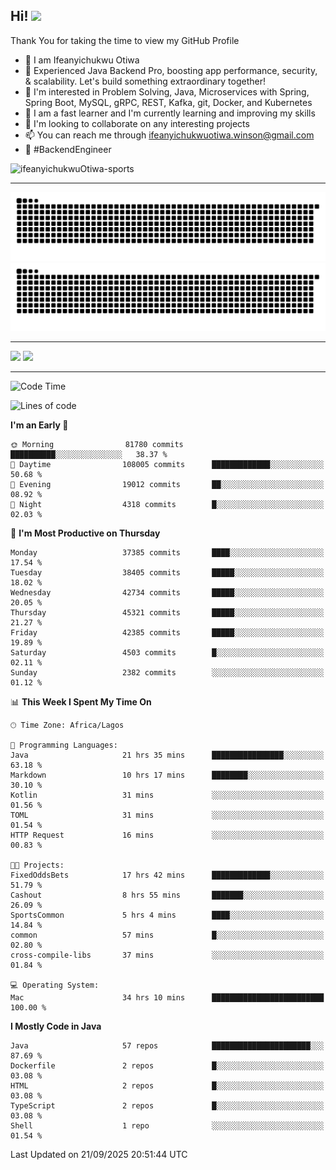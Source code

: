 <!-- BLOG-POST-LIST:START --><!-- BLOG-POST-LIST:END -->

## Hi! <img src="https://media.giphy.com/media/hvRJCLFzcasrR4ia7z/giphy.gif" width="4%"> 

Thank You for taking the time to view my GitHub Profile

- 👋 I am Ifeanyichukwu Otiwa
- 🚀 Experienced Java Backend Pro, boosting app performance, security, & scalability. Let's build something extraordinary together!
- 👀 I'm interested in Problem Solving, Java, Microservices with Spring, Spring Boot, MySQL, gRPC, REST, Kafka, git, Docker, and Kubernetes
- 🌱 I am a fast learner and I'm currently learning and improving my skills
- 💞️ I'm looking to collaborate on any interesting projects
- 📫 You can reach me through ifeanyichukwuotiwa.winson@gmail.com
- 🚀 #BackendEngineer

<p align="left" marginTop="10px"> <img src="https://komarev.com/ghpvc/?username=ifeanyichukwuOtiwa-sports&label=Profile%20views&color=0e75b6&style=for-the-badge" alt="ifeanyichukwuOtiwa-sports" /> </p>

***

<!--🐍📈SNAKEGRAPH / 🌐WEBSITE: https://github.com/Platane/snk -->
![github contribution grid snake animation](https://raw.githubusercontent.com/ifeanyichukwuOtiwa-sports/ifeanyichukwuOtiwa-sports/output/github-contribution-grid-snake-dark.svg#gh-dark-mode-only)![github contribution grid snake animation](https://raw.githubusercontent.com/ifeanyichukwuOtiwa-sports/ifeanyichukwuOtiwa-sports/output/github-contribution-grid-snake.svg#gh-light-mode-only)

***

<p float="left">
  <img float="left" src="https://github-readme-stats.vercel.app/api?username=ifeanyichukwuOtiwa-sports&count_private=true&include_all_commits=true&theme=react&show_icons=true" />
  <img float="right" src="https://github-readme-stats.vercel.app/api/top-langs/?username=ifeanyichukwuOtiwa-sports&layout=compact&show_icons=true&theme=react" /> 
</p>

***



<!--START_SECTION:waka-->
![Code Time](http://img.shields.io/badge/Code%20Time-4%2C236%20hrs%2039%20mins-blue)

![Lines of code](https://img.shields.io/badge/From%20Hello%20World%20I%27ve%20Written-60.7%20million%20lines%20of%20code-blue)

**I'm an Early 🐤** 

```text
🌞 Morning                81780 commits       ██████████░░░░░░░░░░░░░░░   38.37 % 
🌆 Daytime                108005 commits      █████████████░░░░░░░░░░░░   50.68 % 
🌃 Evening                19012 commits       ██░░░░░░░░░░░░░░░░░░░░░░░   08.92 % 
🌙 Night                  4318 commits        █░░░░░░░░░░░░░░░░░░░░░░░░   02.03 % 
```
📅 **I'm Most Productive on Thursday** 

```text
Monday                   37385 commits       ████░░░░░░░░░░░░░░░░░░░░░   17.54 % 
Tuesday                  38405 commits       █████░░░░░░░░░░░░░░░░░░░░   18.02 % 
Wednesday                42734 commits       █████░░░░░░░░░░░░░░░░░░░░   20.05 % 
Thursday                 45321 commits       █████░░░░░░░░░░░░░░░░░░░░   21.27 % 
Friday                   42385 commits       █████░░░░░░░░░░░░░░░░░░░░   19.89 % 
Saturday                 4503 commits        █░░░░░░░░░░░░░░░░░░░░░░░░   02.11 % 
Sunday                   2382 commits        ░░░░░░░░░░░░░░░░░░░░░░░░░   01.12 % 
```


📊 **This Week I Spent My Time On** 

```text
🕑︎ Time Zone: Africa/Lagos

💬 Programming Languages: 
Java                     21 hrs 35 mins      ████████████████░░░░░░░░░   63.18 % 
Markdown                 10 hrs 17 mins      ████████░░░░░░░░░░░░░░░░░   30.10 % 
Kotlin                   31 mins             ░░░░░░░░░░░░░░░░░░░░░░░░░   01.56 % 
TOML                     31 mins             ░░░░░░░░░░░░░░░░░░░░░░░░░   01.54 % 
HTTP Request             16 mins             ░░░░░░░░░░░░░░░░░░░░░░░░░   00.83 % 

🐱‍💻 Projects: 
FixedOddsBets            17 hrs 42 mins      █████████████░░░░░░░░░░░░   51.79 % 
Cashout                  8 hrs 55 mins       ███████░░░░░░░░░░░░░░░░░░   26.09 % 
SportsCommon             5 hrs 4 mins        ████░░░░░░░░░░░░░░░░░░░░░   14.84 % 
common                   57 mins             █░░░░░░░░░░░░░░░░░░░░░░░░   02.80 % 
cross-compile-libs       37 mins             ░░░░░░░░░░░░░░░░░░░░░░░░░   01.84 % 

💻 Operating System: 
Mac                      34 hrs 10 mins      █████████████████████████   100.00 % 
```

**I Mostly Code in Java** 

```text
Java                     57 repos            ██████████████████████░░░   87.69 % 
Dockerfile               2 repos             █░░░░░░░░░░░░░░░░░░░░░░░░   03.08 % 
HTML                     2 repos             █░░░░░░░░░░░░░░░░░░░░░░░░   03.08 % 
TypeScript               2 repos             █░░░░░░░░░░░░░░░░░░░░░░░░   03.08 % 
Shell                    1 repo              ░░░░░░░░░░░░░░░░░░░░░░░░░   01.54 % 
```




 Last Updated on 21/09/2025 20:51:44 UTC
<!--END_SECTION:waka-->

<!--
<p align="center">
![trophy](https://github-profile-trophy.vercel.app/?username=ifeanyichukwuOtiwa-sports&theme=onedark) (https://github.com/ryo-ma/github-profile-trophy)
</p>
-->

<!---
ifeanyi-otiwa/ifeanyi-otiwa is a ✨ special ✨ repository because its `README.md` (this file) appears on your GitHub profile.
You can click the Preview link to take a look at your changes.
--->
